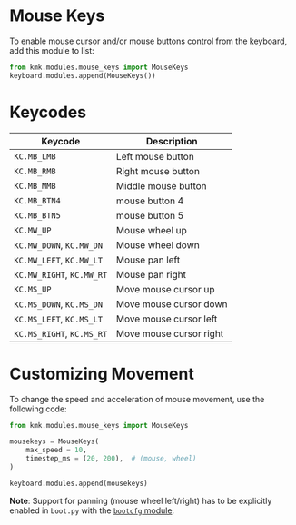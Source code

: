 # Mouse Keys

To enable mouse cursor and/or mouse buttons control from the keyboard, add this
module to list:

```python
from kmk.modules.mouse_keys import MouseKeys
keyboard.modules.append(MouseKeys())
```

# Keycodes

| Keycode                   | Description                          |
|---------------------------|--------------------------------------|
| `KC.MB_LMB`               | Left mouse button                    |
| `KC.MB_RMB`               | Right mouse button                   |
| `KC.MB_MMB`               | Middle mouse button                  |
| `KC.MB_BTN4`              | mouse button 4                       |
| `KC.MB_BTN5`              | mouse button 5                       |
| `KC.MW_UP`                | Mouse wheel up                       |
| `KC.MW_DOWN`, `KC.MW_DN`  | Mouse wheel down                     |
| `KC.MW_LEFT`, `KC.MW_LT`  | Mouse pan left                       |
| `KC.MW_RIGHT`, `KC.MW_RT` | Mouse pan right                      |
| `KC.MS_UP`                | Move mouse cursor up                 |
| `KC.MS_DOWN`, `KC.MS_DN`  | Move mouse cursor down               |
| `KC.MS_LEFT`, `KC.MS_LT`  | Move mouse cursor left               |
| `KC.MS_RIGHT`, `KC.MS_RT` | Move mouse cursor right              |

# Customizing Movement

To change the speed and acceleration of mouse movement, use the following code:

```python
from kmk.modules.mouse_keys import MouseKeys

mousekeys = MouseKeys(
    max_speed = 10,
    timestep_ms = (20, 200),  # (mouse, wheel)
)

keyboard.modules.append(mousekeys)
```

**Note**:
Support for panning (mouse wheel left/right) has to be explicitly
enabled in `boot.py` with the [`bootcfg` module](boot.md#pan).
